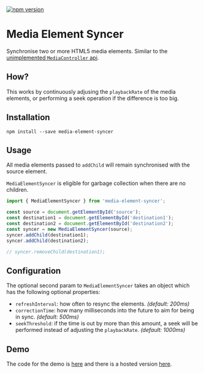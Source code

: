 [![npm version](https://badge.fury.io/js/media-element-syncer.svg)](https://badge.fury.io/js/media-element-syncer)
# Media Element Syncer

Synchronise two or more HTML5 media elements. Similar to the [unimplemented `MediaController` api](https://developer.mozilla.org/en-US/docs/Web/API/HTMLMediaElement/controller).

## How?

This works by continuously adjusing the `playbackRate` of the media elements, or performing a seek operation if the difference is too big.

## Installation

```
npm install --save media-element-syncer
```

## Usage

All media elements passed to `addChild` will remain synchronised with the source element.

`MediaElementSyncer` is eligible for garbage collection when there are no children.

```js
import { MediaElementSyncer } from 'media-element-syncer';

const source = document.getElementById('source');
const destination1 = document.getElementById('destination1');
const destination2 = document.getElementById('destination2');
const syncer = new MediaElementSyncer(source);
syncer.addChild(destination1);
syncer.addChild(destination2);

// syncer.removeChild(destination1);
```

## Configuration

The optional second param to `MediaElementSyncer` takes an object which has the following optional properties:

- `refreshInterval`: how often to resync the elements. _(default: 200ms)_
- `correctionTime`: how many milliseconds into the future to aim for being in sync. _(default: 500ms)_
- `seekThreshold`: if the time is out by more than this amount, a seek will be performed instead of adjusting the `playbackRate`. _(default: 1000ms)_

## Demo

The code for the demo is [here](/src/demo.html) and there is a hosted version [here](https://clever-pike-bb0ab3.netlify.com/demo.html).
